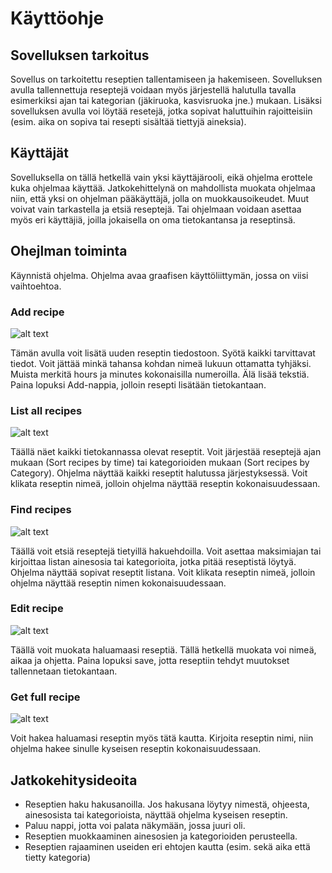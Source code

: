 # Käyttöohje

## Sovelluksen tarkoitus

Sovellus on tarkoitettu reseptien tallentamiseen ja hakemiseen. Sovelluksen avulla tallennettuja reseptejä voidaan myös järjestellä halutulla tavalla esimerkiksi ajan tai kategorian (jäkiruoka, kasvisruoka jne.) mukaan. Lisäksi sovelluksen avulla voi löytää resetejä, jotka sopivat haluttuihin rajoitteisiin (esim. aika on sopiva tai resepti sisältää tiettyjä aineksia).

## Käyttäjät

Sovelluksella on tällä hetkellä vain yksi käyttäjärooli, eikä ohjelma erottele kuka ohjelmaa käyttää. Jatkokehittelynä on mahdollista muokata ohjelmaa niin, että yksi on ohjelman pääkäyttäjä, jolla on muokkausoikeudet. Muut voivat vain tarkastella ja etsiä reseptejä. Tai ohjelmaan voidaan asettaa myös eri käyttäjiä, joilla jokaisella on oma tietokantansa ja reseptinsä. 

## Ohejlman toiminta

Käynnistä ohjelma. Ohjelma avaa graafisen käyttöliittymän, jossa on viisi vaihtoehtoa. 

### Add recipe
![alt text](https://github.com/kuukelo/ot-harjoitustyo/blob/master/dokumentaatio/kuvat/Add.png)

Tämän avulla voit lisätä uuden reseptin tiedostoon. Syötä kaikki tarvittavat tiedot. Voit jättää minkä tahansa kohdan nimeä lukuun ottamatta tyhjäksi. Muista merkitä hours ja minutes kokonaisilla numeroilla. Älä lisää tekstiä. Paina lopuksi Add-nappia, jolloin resepti lisätään tietokantaan. 

### List all recipes
![alt text](https://github.com/kuukelo/ot-harjoitustyo/blob/master/dokumentaatio/kuvat/See%20all.PNG)

Täällä näet kaikki tietokannassa olevat reseptit. Voit järjestää reseptejä ajan mukaan (Sort recipes by time) tai kategorioiden mukaan (Sort recipes by Category). Ohjelma näyttää kaikki reseptit halutussa järjestyksessä. Voit klikata reseptin nimeä, jolloin ohjelma näyttää reseptin kokonaisuudessaan.

### Find recipes
![alt text](https://github.com/kuukelo/ot-harjoitustyo/blob/master/dokumentaatio/kuvat/Find.png)

Täällä voit etsiä reseptejä tietyillä hakuehdoilla. Voit asettaa maksimiajan tai kirjoittaa listan ainesosia tai kategorioita, jotka pitää reseptistä löytyä. Ohjelma näyttää sopivat reseptit listana. Voit klikata reseptin nimeä, jolloin ohjelma näyttää reseptin nimen kokonaisuudessaan.

### Edit recipe
![alt text](https://github.com/kuukelo/ot-harjoitustyo/blob/master/dokumentaatio/kuvat/Edit.png)

Täällä voit muokata haluamaasi reseptiä. Tällä hetkellä muokata voi nimeä, aikaa ja ohjetta. Paina lopuksi save, jotta reseptiin tehdyt muutokset tallennetaan tietokantaan.

### Get full recipe
![alt text](https://github.com/kuukelo/ot-harjoitustyo/blob/master/dokumentaatio/kuvat/Get%20full.PNG)

Voit hakea haluamasi reseptin myös tätä kautta. Kirjoita reseptin nimi, niin ohjelma hakee sinulle kyseisen reseptin kokonaisuudessaan. 

## Jatkokehitysideoita

- Reseptien haku hakusanoilla. Jos hakusana löytyy nimestä, ohjeesta, ainesosista tai kategorioista, näyttää ohjelma kyseisen reseptin.
- Paluu nappi, jotta voi palata näkymään, jossa juuri oli.
- Reseptien muokkaaminen ainesosien ja kategorioiden perusteella.
- Reseptien rajaaminen useiden eri ehtojen kautta (esim. sekä aika että tietty kategoria)




